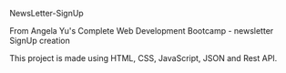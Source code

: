 
NewsLetter-SignUp

From Angela Yu's Complete Web Development Bootcamp - newsletter SignUp creation

This project is made using HTML, CSS, JavaScript, JSON and Rest API.
